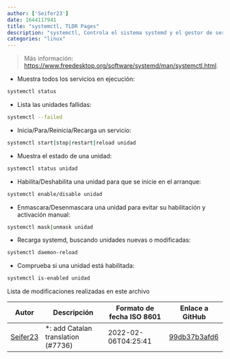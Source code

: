```yaml
---
author: ['Seifer23']
date: 1644117941
title: "systemctl, TLDR Pages"
description: "systemctl, Controla el sistema systemd y el gestor de servicios."
categories: "linux"
---
```

> Más información: <https://www.freedesktop.org/software/systemd/man/systemctl.html>.

- Muestra todos los servicios en ejecución:

```bash
systemctl status
```

- Lista las unidades fallidas:

```bash
systemctl --failed
```

- Inicia/Para/Reinicia/Recarga un servicio:

```bash
systemctl start|stop|restart|reload unidad
```

- Muestra el estado de una unidad:

```bash
systemctl status unidad
```

- Habilita/Deshabilita una unidad para que se inicie en el arranque:

```bash
systemctl enable/disable unidad
```

- Enmascara/Desenmascara una unidad para evitar su habilitación y activación manual:

```bash
systemctl mask|unmask unidad
```

- Recarga systemd, buscando unidades nuevas o modificadas:

```bash
systemctl daemon-reload
```

- Comprueba si una unidad está habilitada:

```bash
systemctl is-enabled unidad
```
Lista de modificaciones realizadas en este archivo


Autor | Descripción | Formato de fecha ISO 8601 | Enlace a GitHub
------|-----|-----|-----
[Seifer23](mailto:48915360+Seifer23@users.noreply.github.com) | *: add Catalan translation (#7736) | 2022-02-06T04:25:41 | [99db37b3afd6](https://github.com/tldr-pages/tldr/commit/99db37b3afd6dba836a6d94e4688601fdb3bac98)

